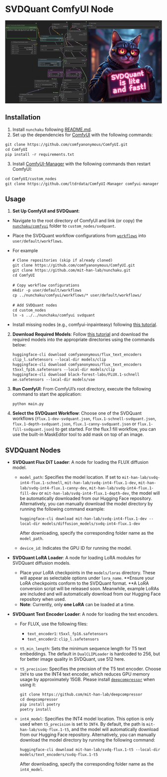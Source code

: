 # SVDQuant ComfyUI Node

![comfyui](../assets/comfyui.jpg)
## Installation

1. Install `nunchaku` following [README.md](https://github.com/mit-han-lab/nunchaku?tab=readme-ov-file#installation). 
2. Set up the dependencies for [ComfyUI](https://github.com/comfyanonymous/ComfyUI/tree/master) with the following commands:
```shell
git clone https://github.com/comfyanonymous/ComfyUI.git
cd ComfyUI
pip install -r requirements.txt
```
3. Install [ComfyUI-Manager](https://github.com/ltdrdata/ComfyUI-Manager) with the following commands then restart ComfyUI:
```shell
cd ComfyUI/custom_nodes
git clone https://github.com/ltdrdata/ComfyUI-Manager comfyui-manager
```

## Usage

1. **Set Up ComfyUI and SVDQuant**:

  * Navigate to the root directory of ComfyUI and link (or copy) the [`nunchaku/comfyui`](./) folder to `custom_nodes/svdquant`.
  * Place the SVDQuant workflow configurations from [`workflows`](./workflows) into `user/default/workflows`.
  * For example

    ```shell
    # Clone repositories (skip if already cloned)
    git clone https://github.com/comfyanonymous/ComfyUI.git
    git clone https://github.com/mit-han-lab/nunchaku.git
    cd ComfyUI
    
    # Copy workflow configurations
    mkdir -p user/default/workflows
    cp ../nunchaku/comfyui/workflows/* user/default/workflows/
    
    # Add SVDQuant nodes
    cd custom_nodes
    ln -s ../../nunchaku/comfyui svdquant
    ```
  * Install missing nodes (e.g., comfyui-inpainteasy) following [this tutorial](https://github.com/ltdrdata/ComfyUI-Manager?tab=readme-ov-file#support-of-missing-nodes-installation).


2. **Download Required Models**: Follow [this tutorial](https://comfyanonymous.github.io/ComfyUI_examples/flux/) and download the required models into the appropriate directories using the commands below:

   ```shell
   huggingface-cli download comfyanonymous/flux_text_encoders clip_l.safetensors --local-dir models/clip
   huggingface-cli download comfyanonymous/flux_text_encoders t5xxl_fp16.safetensors --local-dir models/clip
   huggingface-cli download black-forest-labs/FLUX.1-schnell ae.safetensors --local-dir models/vae
   ```

3. **Run ComfyUI**: From ComfyUI’s root directory, execute the following command to start the application:

   ```shell
   python main.py
   ```

4. **Select the SVDQuant Workflow**: Choose one of the SVDQuant workflows (`flux.1-dev-svdquant.json`, `flux.1-schnell-svdquant.json`, `flux.1-depth-svdquant.json`, `flux.1-canny-svdquant.json` or `flux.1-fill-svdquant.json`) to get started. For the flux.1 fill workflow, you can use the built-in MaskEditor tool to add mask on top of an image.

## SVDQuant Nodes

* **SVDQuant Flux DiT Loader**: A node for loading the FLUX diffusion model. 

  * `model_path`: Specifies the model location. If set to `mit-han-lab/svdq-int4-flux.1-schnell`, `mit-han-lab/svdq-int4-flux.1-dev`, `mit-han-lab/svdq-int4-flux.1-canny-dev`, `mit-han-lab/svdq-int4-flux.1-fill-dev` or `mit-han-lab/svdq-int4-flux.1-depth-dev`, the model will be automatically downloaded from our Hugging Face repository. Alternatively, you can manually download the model directory by running the following command example:

    ```shell
    huggingface-cli download mit-han-lab/svdq-int4-flux.1-dev --local-dir models/diffusion_models/svdq-int4-flux.1-dev
    ```

     After downloading, specify the corresponding folder name as the `model_path`.

  * `device_id`: Indicates the GPU ID for running the model.

* **SVDQuant LoRA Loader**: A node for loading LoRA modules for SVDQuant diffusion models.

  * Place your LoRA checkpoints in the `models/loras` directory. These will appear as selectable options under `lora_name`. **Ensure your LoRA checkpoints conform to the SVDQuant format. **A LoRA conversion script will be released soon. Meanwhile, example LoRAs are included and will automatically download from our Hugging Face repository when used.
  * **Note**: Currently, only **one LoRA** can be loaded at a time.

* **SVDQuant Text Encoder Loader**: A node for loading the text encoders.

  * For FLUX, use the following files:

    - `text_encoder1`: `t5xxl_fp16.safetensors`
    - `text_encoder2`: `clip_l.safetensors`
  
  * `t5_min_length`: Sets the minimum sequence length for T5 text embeddings. The default in `DualCLIPLoader` is hardcoded to 256, but for better image quality in SVDQuant, use 512 here.
  
  * `t5_precision`: Specifies the precision of the T5 text encoder. Choose `INT4` to use the INT4 text encoder, which reduces GPU memory usage by approximately 15GB. Please install [`deepcompressor`](https://github.com/mit-han-lab/deepcompressor) when using it:
  
    ```shell
    git clone https://github.com/mit-han-lab/deepcompressor
    cd deepcompressor
    pip install poetry
    poetry install
    ```
  
  
  * `int4_model`: Specifies the INT4 model location. This option is only used when `t5_precision` is set to `INT4`. By default, the path is `mit-han-lab/svdq-flux.1-t5`, and the model will automatically download from our Hugging Face repository. Alternatively, you can manually download the model directory by running the following command:
  
    ```shell
    huggingface-cli download mit-han-lab/svdq-flux.1-t5 --local-dir models/text_encoders/svdq-flux.1-t5
    ```
  
     After downloading, specify the corresponding folder name as the `int4_model`.
